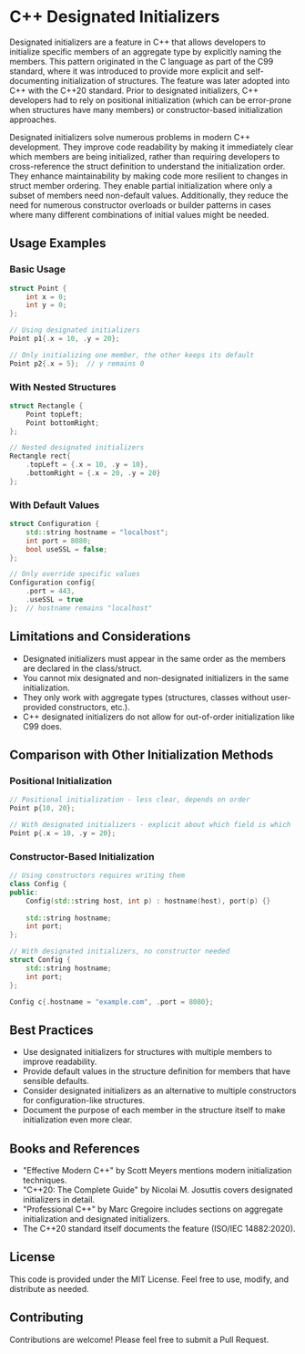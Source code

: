 # C++ Designated Initializers

Designated initializers are a feature in C++ that allows developers to initialize specific members of an aggregate type by
explicitly naming the members. This pattern originated in the C language as part of the C99 standard, where it was introduced to
provide more explicit and self-documenting initialization of structures. The feature was later adopted into C++ with the C++20
standard. Prior to designated initializers, C++ developers had to rely on positional initialization (which can be error-prone when
structures have many members) or constructor-based initialization approaches.

Designated initializers solve numerous problems in modern C++ development. They improve code readability by making it immediately
clear which members are being initialized, rather than requiring developers to cross-reference the struct definition to understand
the initialization order. They enhance maintainability by making code more resilient to changes in struct member ordering.
They enable partial initialization where only a subset of members need non-default values. Additionally, they reduce the need for
numerous constructor overloads or builder patterns in cases where many different combinations of initial values might be needed.

## Usage Examples

### Basic Usage

```cpp
struct Point {
    int x = 0;
    int y = 0;
};

// Using designated initializers
Point p1{.x = 10, .y = 20};

// Only initializing one member, the other keeps its default
Point p2{.x = 5};  // y remains 0
```

### With Nested Structures

```cpp
struct Rectangle {
    Point topLeft;
    Point bottomRight;
};

// Nested designated initializers
Rectangle rect{
    .topLeft = {.x = 10, .y = 10},
    .bottomRight = {.x = 20, .y = 20}
};
```

### With Default Values

```cpp
struct Configuration {
    std::string hostname = "localhost";
    int port = 8080;
    bool useSSL = false;
};

// Only override specific values
Configuration config{
    .port = 443,
    .useSSL = true
};  // hostname remains "localhost"
```

## Limitations and Considerations

- Designated initializers must appear in the same order as the members are declared in the class/struct.
- You cannot mix designated and non-designated initializers in the same initialization.
- They only work with aggregate types (structures, classes without user-provided constructors, etc.).
- C++ designated initializers do not allow for out-of-order initialization like C99 does.

## Comparison with Other Initialization Methods

### Positional Initialization

```cpp
// Positional initialization - less clear, depends on order
Point p{10, 20};  

// With designated initializers - explicit about which field is which
Point p{.x = 10, .y = 20};
```

### Constructor-Based Initialization

```cpp
// Using constructors requires writing them
class Config {
public:
    Config(std::string host, int p) : hostname(host), port(p) {}
    
    std::string hostname;
    int port;
};

// With designated initializers, no constructor needed
struct Config {
    std::string hostname;
    int port;
};

Config c{.hostname = "example.com", .port = 8080};
```

## Best Practices

- Use designated initializers for structures with multiple members to improve readability.
- Provide default values in the structure definition for members that have sensible defaults.
- Consider designated initializers as an alternative to multiple constructors for configuration-like structures.
- Document the purpose of each member in the structure itself to make initialization even more clear.

## Books and References

- "Effective Modern C++" by Scott Meyers mentions modern initialization techniques.
- "C++20: The Complete Guide" by Nicolai M. Josuttis covers designated initializers in detail.
- "Professional C++" by Marc Gregoire includes sections on aggregate initialization and designated initializers.
- The C++20 standard itself documents the feature (ISO/IEC 14882:2020).

## License
This code is provided under the MIT License. Feel free to use, modify, and distribute as needed.

## Contributing
Contributions are welcome! Please feel free to submit a Pull Request.
